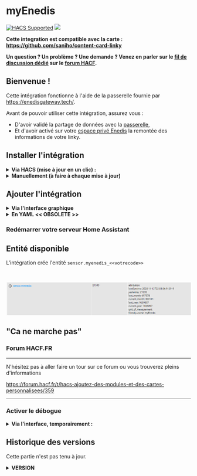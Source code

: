# myEnedis

[![HACS Supported](https://img.shields.io/badge/HACS-Supported-green.svg)](https://github.com/custom-components/hacs)
![](https://img.shields.io/github/downloads/saniho/apiEnedis/latest/total.svg)

**Cette integration est compatible avec la carte :
https://github.com/saniho/content-card-linky**

**Un question ? Un problème ? Une demande ? Venez en parler sur le
[fil de discussion dédié](https://forum.hacf.fr/t/sensor-pour-enedis-apienedis/935)
sur le [forum HACF](https://forum.hacf.fr/).**

## Bienvenue !

Cette intégration fonctionne à l'aide de la passerelle fournie par
https://enedisgateway.tech/.

Avant de pouvoir utiliser cette intégration, assurez vous :

- D'avoir validé la partage de données avec la
  [passerelle](https://enedisgateway.tech/),
- Et d'avoir activé sur votre
  [espace privé Enedis](https://mon-compte-client.enedis.fr/) la remontée
  des informations de votre linky.

## Installer l'intégration

<details>
  <summary><b>Via HACS (mise à jour en un clic) : </b></summary><br />

- Ouvrez HACS, cliquez sur `Intégration`, puis selectionnez le menu 3
  points en haut à droite.

\*si vous n'avez pas HACS, pour l'installer cela se passe ici :
[HACS : Ajoutez des modules et des cartes personnalisées](https://forum.hacf.fr/t/hacs-ajoutez-des-modules-et-des-cartes-personnalisees/359)

<br />
 <p align="center">
<img src="./img/HACS_add_repo_01.png" height="300"/>
 <br />
 </p>

- Ajoutez le dépot personnalisé : `https://github.com/saniho/apiEnedis`

<br />
 <p align="center">
<img src="./img/HACS_add_repo_02.png" width="600"/>
 <br />
 </p>

- Cliquez sur le bouton `Installer` de la carte correspondant à
  l'intégration

<br />
 <p align="center">
<img src="./img/HACS_install_integration_01.png" width="400"/>
 <br />
 </p>

- Cliquez sur le bouton `Installer` de la popup

<br />
 <p align="center">
<img src="./img/HACS_install_integration_02.png" width="600"/>
 <br />
 </p>

- La carte de l'intégration est maintenant rouge, signifiant qu'un
  redémarrage du serveur Home Assistant est nécessaire

<br />
 <p align="center">
<img src="./img/HACS_install_integration_03.png" width="400"/>
 <br />
 </p>

- Accédez à la vue `Contrôle du serveur` (`Configuration` ->
  `Contrôle du serveur`), puis cliquez sur le bouton `Redémarrer` dans la
  zone `Gestion du serveur`

<br />
 <p align="center">
<img src="./img/HACS_install_integration_04.png" width="400"/>
 <br />
 </p>

</details>

<details>
  <summary><b>Manuellement (à faire à chaque mise à jour)</b></summary>

- Dans votre propre dossier `custom_components`, créez un dossier nommé
  `apiEnedis` puis, copiez tout le contenu du dossier
  [apiEnedis](https://github.com/saniho/apiEnedis/tree/main/custom_components/apiEnedis)
  dedans.

- Cliquez sur le bouton `Redémarrer` dans la zone `Gestion du serveur`

</details>

## Ajouter l'intégration

<details>
  <summary><b>Via l'interface graphique</b></summary>

- Accédez à la vue `Intégrations` (`Configuration` -> `Intégration`)

- Appuyez sur le bouton bleu `Ajouter l'intégration` en bas à droite de la
  vue

<br />
 <p align="center">
<img src="./img/HACS_add_integration_01.png" height="500"/>
 <br />
 </p>

- Tapez dans le champ de recherche qui vient d'apparaître : `myenedis` et
  cliquez sur l'intégration

<br />
 <p align="center">
<img src="./img/HACS_add_integration_02.png" height="300"/>
 <br />
 </p>

- Renseigner :

  - Votre `token`
  - Votre `code` (PDL)
  - Si vous disposez d'un contrat heures pleines/heures creuses :
    - Le prix des heures creuses
    - Le prix des heures pleines
  - cocher la case heures creuses si votre contrat comporte des heures
    creuses
  - vos heures creuses si différentes de celles proposées par enedis
    exemple de format : `[['00:00','05:00'], ['22:00', '24:00']]`

- Validez la saisie avec le bouton `Soumettre`

<br />
 <p align="center">
<img src="./img/HACS_add_integration_03.png" width="300"/>
 <br />
 </p>

- Fermez la popup de confirmation en cliquant sur le bouton `Terminer`

*Si vous ne voyez pas l'intégration dans la liste, effacer le cache de
votre navigateur en faisant la combinaison de touche `CTRL+F5` ou
`CTRL+SHIFT+R`*

</details>
<details>
  <summary><b>En YAML << OBSOLETE >></b></summary>
</details>

### Redémarrer votre serveur Home Assistant

## Entité disponible

L'intégration crée l'entité `sensor.myenedis_<<votrecode>>`

<br />
 <p align="center">
<img src="./img/sensor_v2.png"/>
 <br />
 </p>

## "Ca ne marche pas"

### Forum HACF.FR

______________________________________________________________________

N'hésitez pas à aller faire un tour sur ce forum ou vous trouverez pleins
d'informations

https://forum.hacf.fr/t/hacs-ajoutez-des-modules-et-des-cartes-personnalisees/359

______________________________________________________________________


### Activer le débogue

<details>
  <summary><b>Via l'interface, temporairement : </b></summary><br />

Avec des traces de débogue il est généralement plus facile d'identifier
la cause d'un problème de fonctionnement.

Une manière c'est d'activer les messages de débogue dans le fichier
`config/home-assistant.log` en l'activant depuis l'interface.  Pour cela allez
directement vers [Outils de Développement > Services](https://my.home-assistant.io/redirect/developer_services/).

Puis, passer en mode `YAML` et copiez-collez le code suivant, puis cliquez
`APPELER LE SERVICE`:

```yaml
service: logger.set_level
data:
  myEnedis: debug

```

En image:

<p align="center"><img src="./img/ha_debug.png" width="300"/></p>

Le fichier `config/home-assistant.log` se remplit alors de pleins de traces
de débogue lié à `apiEnedis` connu comme `myEnedis` dans Home Assistant.


Ceci continue jusqu'au redémarrage de Home Assistant ou jusqu'à ce que vous
exécutez de la même manière que pour l'activation:


```yaml
service: logger.set_level
data:
  myEnedis: warning

```
</details>


## Historique des versions

Cette partie n'est pas tenu à jour.

<details>
  <summary><b>VERSION</b></summary>

**2.0.3.0** preparation pour myElectricData & corrections mineures

**ajout de la possibilité d'utiliser myElectricData d'ici peu**

Attention le service enedisGateway sera desactivé en mai 2023, mais myElectricData prendra la releve.

Pensez à vous enregistrer sur https://www.myelectricaldata.fr/

ps : le token myelectridata n'est pas compatible avec celui de enedsgateway ...

**1.2.0.0** refactoring du code

**suppression de la configuration possible par le fichier yaml, uniquement
possible via l'integration**

heures creuses disponible dans l'interface de l'integration

**1.1.2.2** possibilité de forcer ses propres horaires dans le yaml(
differentes de celles de enedis)

tag heures_creuses

Possibilité de forcer l'absence de HC/HP, meme si Enedis en fournit

tag heuresCreusesON

dans l'integration yaml et via flow, possibilité de forcer l'absence de
HC/HP

`heuresCreusesON: False`

**1.1.0.0**

nouvelle version, permettant l'integration via flow

**1.0.4.0**

gestion de contrat recent, correction calcul de monté si relevé compteur
par tranche de 10 minutes, 30 minutes

attention le nom du sensor contiendra maintenant le numéro de PDL( cela
permet de piloter plusieurs compteurs )

**1.0.2.5**

state general du sensor converti en Kwh

correction de bugs

**1.0.2.4**

add Unit of measurement

**1.0.2.3**

correction bug

**1.0.2.2**

ajout de la gestion des heures HC/HP, pour cela indiquer dans votre sensor
yalm les tranches horaires

ajout gestion du calcul du prix sur la veille

**changement du nom du sensor dans le sensor.yaml, myEnedis remplace
apiEnedis**

**1.0.2.0**

integration à HACS

**changement du nom du sensor dans le sensor.yaml, myEnedis remplace
apiEnedis** **1.0.1.2**

Delay est maintenant facultatif dans sensor.yaml

ajout de la consmmation last week, and current week

**1.0.1.1**

gestion des contrats de moins de 2 ans

remonté d'un statut indiquant l'erreur remonté par la gateway s'il y a
erreur

**1.0.1.0**

ajout de la remontée yesterday au niveau du state pour permettre
l'utilisation par certaines card( graphique par exemple )

**1.0.0.0**

premiere version

</details>

